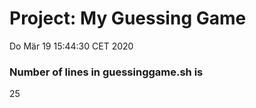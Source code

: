 # Project: My Guessing Game
Do Mär 19 15:44:30 CET 2020
### Number of lines in guessinggame.sh is 
25
